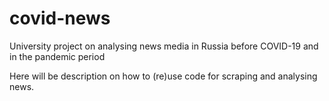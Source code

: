 # covid-news
University project on analysing news media in Russia before COVID-19 and in the pandemic period

Here will be description on how to (re)use code for scraping and analysing news.
